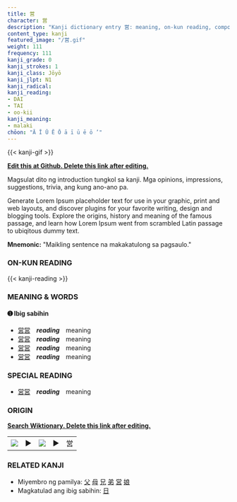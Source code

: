 ```yaml
---
title: 営
character: 営
description: "Kanji dictionary entry 営: meaning, on-kun reading, compounds, origin, related kanji"
content_type: kanji
featured_image: "/営.gif"
weight: 111
frequency: 111
kanji_grade: 0
kanji_strokes: 1
kanji_class: Jōyō
kanji_jlpt: N1
kanji_radical: 
kanji_reading: 
- DAI
- TAI
- oo-kii
kanji_meaning:
- malaki
chōon: "Ā Ī Ū Ē Ō ā ī ū ē ō ’"
---
```

[//]: # (Don't edit the line below. Kanji animated GIF code is automatically generated.)
{{< kanji-gif >}}

[//]: # (Edit below this line.)

**[Edit this at Github. Delete this link after editing.](https://github.com/tim0g/tim/tree/main/content/kanji/営/index.md)**

Magsulat dito ng introduction tungkol sa kanji. Mga opinions, impressions, suggestions, trivia, ang kung ano-ano pa.

Generate Lorem Ipsum placeholder text for use in your graphic, print and web layouts, and discover plugins for your favorite writing, design and blogging tools. Explore the origins, history and meaning of the famous passage, and learn how Lorem Ipsum went from scrambled Latin passage to ubiqitous dummy text.
 
**Mnemonic:** "Maikling sentence na makakatulong sa pagsaulo."

### ON-KUN READING

[//]: # (Don't edit the line below. ON-KUN READING code is automatically generated.)
{{< kanji-reading >}}

### MEANING & WORDS

#### ➊ **Ibig sabihin**
  - [営](../営)[営](../営)　***reading***　meaning
  - [営](../営)[営](../営)　***reading***　meaning
  - [営](../営)[営](../営)　***reading***　meaning
  - [営](../営)[営](../営)　***reading***　meaning

### SPECIAL READING
  - [営](../営)[営](../営)　***reading***　meaning

### ORIGIN

**[Search Wiktionary. Delete this link after editing.](https://wiktionary.org/wiki/営)**
<table class="kanji-table"><tr><td>
<img src="60px-営-bronze.svg.png">
</td><td>▶</td><td>
<img src="60px-営-oracle.svg.png">
</td><td>▶</td>
<td class="kanji-origin">営</td>
</tr></table>

### RELATED KANJI
- Miyembro ng pamilya: [父](../父) [母](../母) [兄](../兄) [弟](../弟) [営](../営) [娘](../娘)
- Magkatulad ang ibig sabihin: [日](../日)
